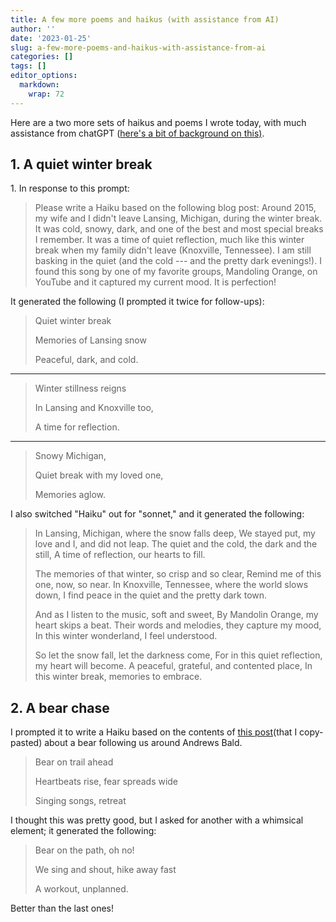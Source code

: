 ```yaml
---
title: A few more poems and haikus (with assistance from AI)
author: ''
date: '2023-01-25'
slug: a-few-more-poems-and-haikus-with-assistance-from-ai
categories: []
tags: []
editor_options: 
  markdown: 
    wrap: 72
---
```


Here are a two more sets of haikus and poems I wrote today, with much
assistance from chatGPT ([here's a bit of background on
this)](https://joshuamrosenberg.com/post/2023/01/25/three-haiku-with-help-from-ai/).

## 1. A quiet winter break

1\. In response to this prompt:

> Please write a Haiku based on the following blog post: Around 2015, my
> wife and I didn't leave Lansing, Michigan, during the winter break. It
> was cold, snowy, dark, and one of the best and most special breaks I
> remember. It was a time of quiet reflection, much like this winter
> break when my family didn't leave (Knoxville, Tennessee). I am still
> basking in the quiet (and the cold --- and the pretty dark evenings!).
> I found this song by one of my favorite groups, Mandoling Orange, on
> YouTube and it captured my current mood. It is perfection!

It generated the following (I prompted it twice for follow-ups):

> Quiet winter break
>
> Memories of Lansing snow
>
> Peaceful, dark, and cold.

------------------------------------------------------------------------

> Winter stillness reigns
>
> In Lansing and Knoxville too,
>
> A time for reflection.

------------------------------------------------------------------------

> Snowy Michigan,
>
> Quiet break with my loved one,
>
> Memories aglow.

I also switched "Haiku" out for "sonnet," and it generated the
following:

> In Lansing, Michigan, where the snow falls deep, We stayed put, my
> love and I, and did not leap. The quiet and the cold, the dark and the
> still, A time of reflection, our hearts to fill.
>
> The memories of that winter, so crisp and so clear, Remind me of this
> one, now, so near. In Knoxville, Tennessee, where the world slows
> down, I find peace in the quiet and the pretty dark town.
>
> And as I listen to the music, soft and sweet, By Mandolin Orange, my
> heart skips a beat. Their words and melodies, they capture my mood, In
> this winter wonderland, I feel understood.
>
> So let the snow fall, let the darkness come, For in this quiet
> reflection, my heart will become. A peaceful, grateful, and contented
> place, In this winter break, memories to embrace.

## 2. A bear chase

I prompted it to write a Haiku based on the contents of [this
post](https://joshuamrosenberg.com/post/2022/06/20/bear-chase/)(that I
copy-pasted) about a bear following us around Andrews Bald.

> Bear on trail ahead
>
> Heartbeats rise, fear spreads wide
>
> Singing songs, retreat

I thought this was pretty good, but I asked for another with a whimsical
element; it generated the following:

> Bear on the path, oh no!
>
> We sing and shout, hike away fast
>
> A workout, unplanned.

Better than the last ones!

